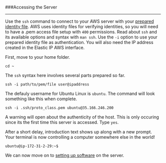 ###Accessing the Server

-----

Use the `ssh` command to connect to your AWS server with your [prepared identity file](identityfile.md). AWS uses identity files for verifying identities, so you will need to have a .pem access file setup with `400` permissions. Read about `ssh` and its available options and syntax with  `man ssh`. Use the `-i` option to use your prepared identity file as authentication. You will also need the IP address created in the Elastic IP AWS interface.

First, move to your home folder.

`cd ~`

The `ssh` syntax here involves several parts prepared so far.

`ssh -i path/to/pem/file user@ipaddress`

The defauly username for Ubuntu Linux is `ubuntu`. The command will look something like this when complete.

`ssh -i .ssh/proto_class.pem ubuntu@35.166.246.200`

A warning will open about the authenticity of the host. This is only occuring since its the first time this server is accessed. Type `yes`.

After a short delay, introduction text shows up along with a new prompt. Your terminal is now controlling a computer somewhere else in the world!

`ubuntu@ip-172-31-2-29:~$`

We can now move on to [setting up software](lampinstall.md) on the server.
